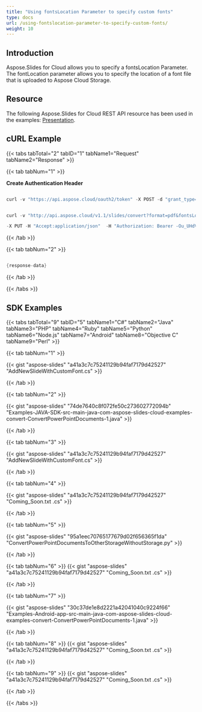 ```yaml
---
title: "Using fontsLocation Parameter to specify custom fonts"
type: docs
url: /using-fontslocation-parameter-to-specify-custom-fonts/
weight: 10
---
```


## **Introduction**
Aspose.Slides for Cloud allows you to specify a fontsLocation Parameter. The fontLocation parameter allows you to specify the location of a font file that is uploaded to Aspose Cloud Storage.
## **Resource**
The following Aspose.Slides for Cloud REST API resource has been used in the examples: [Presentation](https://apireference.aspose.cloud/slides/#!/SlidesDocument/SlidesDocument_PostSlidesSplit).
## **cURL Example**
{{< tabs tabTotal="2" tabID="1" tabName1="Request" tabName2="Response" >}}

{{< tab tabNum="1" >}}

**Create Authentication Header**

```java

curl -v "https://api.aspose.cloud/oauth2/token" -X POST -d "grant_type=client_credentials&client_id=78946fb4-3bd4-4d3e-b309-f9e2ff9ac6f9&client_secret=b125f13bf6b76ed81ee990142d84119"-H "Content-Type: application/x-www-form-urlencoded"-H "Accept: application/json" 

```

```java

curl -v "http://api.aspose.cloud/v1.1/slides/convert?format=pdf&fontsLocation=fonts" --data-binary @sample.pptx  

-X PUT -H "Accept:application/json"  -H "Authorization: Bearer -Ou_UHdVStdZldtjaeFUAowQ3x2KLlSHd5ovZfDtZqpgdC6FLlalPmO8VJ58HXp8sgGhLqMqlnzEzIF2fEhEyJ3D7xzaw_c8cAuk3qoag3g7bghMHw_pe_RTxxJ9r04R9YAGFbbAcoU1ddPvrPz0e1FSakagM42Ie2eA8D1MyBVJ1D-RZJrfebPePuOLvR_hOD8Doqk5SBi_j-efODJK_PmGUxj0onOrUUx8Tj_GuUKrG6DcBnpl84_UykdOP87IeHnT2_NZCHQIgOY0vtfW6AUGfP9jO5W1mBS_q3lthTDRMg2LuZ6s0r9MKlwVJ_n7sn3TUCrr8kGmUB3k0mL0rrd5TSKm7yjx8hhjap43PlFhwk-r9g7guWsuFLoeDqPa4JNJ1NFM54qQvgWKCp5oDj4dZfbc7qhfIelNh1gW4VYwfmgz"

```

{{< /tab >}}

{{< tab tabNum="2" >}}

```java

{response-data}

```

{{< /tab >}}

{{< /tabs >}}
## **SDK Examples**


{{< tabs tabTotal="9" tabID="5" tabName1="C#" tabName2="Java" tabName3="PHP" tabName4="Ruby" tabName5="Python" tabName6="Node.js" tabName7="Android" tabName8="Objective C" tabName9="Perl" >}}

{{< tab tabNum="1" >}}

{{< gist "aspose-slides" "a41a3c7c75241129b94faf7179d42527" "AddNewSlideWithCustomFont.cs" >}}

{{< /tab >}}

{{< tab tabNum="2" >}}

{{< gist "aspose-slides" "74de7640c8f072fe50c273602772094b" "Examples-JAVA-SDK-src-main-java-com-aspose-slides-cloud-examples-convert-ConvertPowerPointDocuments-1.java" >}}

{{< /tab >}}

{{< tab tabNum="3" >}}

{{< gist "aspose-slides" "a41a3c7c75241129b94faf7179d42527" "AddNewSlideWithCustomFont.cs" >}}

{{< /tab >}}

{{< tab tabNum="4" >}}

{{< gist "aspose-slides" "a41a3c7c75241129b94faf7179d42527" "Coming_Soon.txt .cs" >}}

{{< /tab >}}

{{< tab tabNum="5" >}}



{{< gist "aspose-slides" "95a1eec70765177679d02f656365f1da" "ConvertPowerPointDocumentsToOtherStorageWithoutStorage.py" >}}

{{< /tab >}}

{{< tab tabNum="6" >}}
{{< gist "aspose-slides" "a41a3c7c75241129b94faf7179d42527" "Coming_Soon.txt .cs" >}}


{{< /tab >}}

{{< tab tabNum="7" >}}

{{< gist "aspose-slides" "30c37de1e8d2221a42041040c9224f66" "Examples-Android-app-src-main-java-com-aspose-slides-cloud-examples-convert-ConvertPowerPointDocuments-1.java" >}}

{{< /tab >}}

{{< tab tabNum="8" >}}
{{< gist "aspose-slides" "a41a3c7c75241129b94faf7179d42527" "Coming_Soon.txt .cs" >}}

{{< /tab >}}

{{< tab tabNum="9" >}}
{{< gist "aspose-slides" "a41a3c7c75241129b94faf7179d42527" "Coming_Soon.txt .cs" >}}

{{< /tab >}}

{{< /tabs >}}
